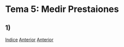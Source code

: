 # Tema 5: Medir Prestaiones
## 1) 

[Indice](https://github.com/JoseAdriGP/SWAP-Practicas/blob/master/README.md) [Anterior](https://github.com/JoseAdriGP/SWAP/blob/master/Ejercicios/T4.md) [Anterior](https://github.com/JoseAdriGP/SWAP/blob/master/Ejercicios/T6.md)
